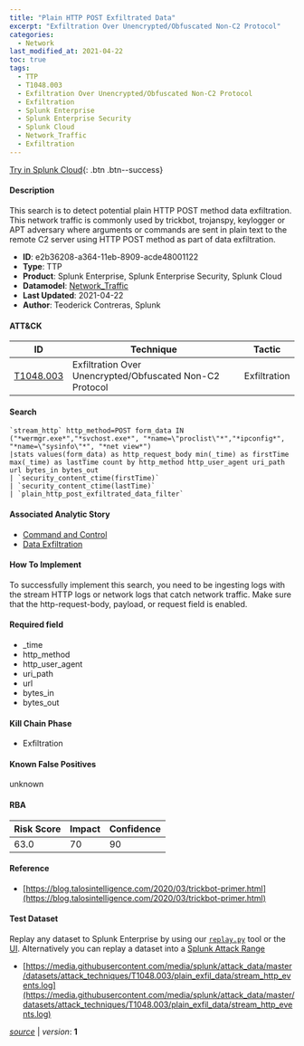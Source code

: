 ```yaml
---
title: "Plain HTTP POST Exfiltrated Data"
excerpt: "Exfiltration Over Unencrypted/Obfuscated Non-C2 Protocol"
categories:
  - Network
last_modified_at: 2021-04-22
toc: true
tags:
  - TTP
  - T1048.003
  - Exfiltration Over Unencrypted/Obfuscated Non-C2 Protocol
  - Exfiltration
  - Splunk Enterprise
  - Splunk Enterprise Security
  - Splunk Cloud
  - Network_Traffic
  - Exfiltration
---
```




[Try in Splunk Cloud](#https://www.splunk.com/en_us/software/splunk-cloud-platform.html){: .btn .btn--success}

#### Description

This search is to detect potential plain HTTP POST method data exfiltration. This network traffic is commonly used by trickbot, trojanspy, keylogger or APT adversary where arguments or commands are sent in plain text to the remote C2 server using HTTP POST method as part of data exfiltration.

- **ID**: e2b36208-a364-11eb-8909-acde48001122
- **Type**: TTP
- **Product**: Splunk Enterprise, Splunk Enterprise Security, Splunk Cloud
- **Datamodel**: [Network_Traffic](https://docs.splunk.com/Documentation/CIM/latest/User/NetworkTraffic)
- **Last Updated**: 2021-04-22
- **Author**: Teoderick Contreras, Splunk


#### ATT&CK

| ID          | Technique   | Tactic       |
| ----------- | ----------- |--------------|
| [T1048.003](https://attack.mitre.org/techniques/T1048/003/) | Exfiltration Over Unencrypted/Obfuscated Non-C2 Protocol | Exfiltration |


#### Search

```
`stream_http` http_method=POST form_data IN ("*wermgr.exe*","*svchost.exe*", "*name=\"proclist\"*","*ipconfig*", "*name=\"sysinfo\"*", "*net view*") 
|stats values(form_data) as http_request_body min(_time) as firstTime max(_time) as lastTime count by http_method http_user_agent uri_path url bytes_in bytes_out 
| `security_content_ctime(firstTime)` 
| `security_content_ctime(lastTime)` 
| `plain_http_post_exfiltrated_data_filter`
```

#### Associated Analytic Story
* [Command and Control](/stories/command_and_control)
* [Data Exfiltration](/stories/data_exfiltration)


#### How To Implement
To successfully implement this search, you need to be ingesting logs with the stream HTTP logs or network logs that catch network traffic. Make sure that the http-request-body, payload, or request field is enabled.

#### Required field
* _time
* http_method
* http_user_agent
* uri_path
* url
* bytes_in
* bytes_out


#### Kill Chain Phase
* Exfiltration


#### Known False Positives
unknown



#### RBA

| Risk Score  | Impact      | Confidence   |
| ----------- | ----------- |--------------|
| 63.0 | 70 | 90 |



#### Reference

* [https://blog.talosintelligence.com/2020/03/trickbot-primer.html](https://blog.talosintelligence.com/2020/03/trickbot-primer.html)



#### Test Dataset
Replay any dataset to Splunk Enterprise by using our [`replay.py`](https://github.com/splunk/attack_data#using-replaypy) tool or the [UI](https://github.com/splunk/attack_data#using-ui).
Alternatively you can replay a dataset into a [Splunk Attack Range](https://github.com/splunk/attack_range#replay-dumps-into-attack-range-splunk-server)

* [https://media.githubusercontent.com/media/splunk/attack_data/master/datasets/attack_techniques/T1048.003/plain_exfil_data/stream_http_events.log](https://media.githubusercontent.com/media/splunk/attack_data/master/datasets/attack_techniques/T1048.003/plain_exfil_data/stream_http_events.log)



[*source*](https://github.com/splunk/security_content/tree/develop/detections/network/plain_http_post_exfiltrated_data.yml) \| *version*: **1**